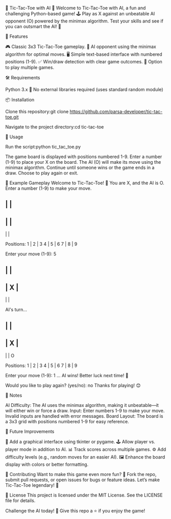 🎲 Tic-Tac-Toe with AI 🤖
Welcome to Tic-Tac-Toe with AI, a fun and challenging Python-based game! 🕹️ Play as X against an unbeatable AI opponent (O) powered by the minimax algorithm. Test your skills and see if you can outsmart the AI! 🚀

🌟 Features

🎮 Classic 3x3 Tic-Tac-Toe gameplay.
🤖 AI opponent using the minimax algorithm for optimal moves.
🖥️ Simple text-based interface with numbered positions (1-9).
✅ Win/draw detection with clear game outcomes.
🔄 Option to play multiple games.


🛠️ Requirements

Python 3.x 🐍
No external libraries required (uses standard random module)


📦 Installation

Clone this repository:git clone https://github.com/parsa-developer/tic-tac-toe.git


Navigate to the project directory:cd tic-tac-toe




🎯 Usage

Run the script:python tic_tac_toe.py


The game board is displayed with positions numbered 1-9.
Enter a number (1-9) to place your X on the board.
The AI (O) will make its move using the minimax algorithm.
Continue until someone wins or the game ends in a draw.
Choose to play again or exit.


📸 Example Gameplay
Welcome to Tic-Tac-Toe! 🎲
You are X, and the AI is O. Enter a number (1-9) to make your move.

   |   |  
---------
   |   |  
---------
   |   |  

Positions: 1 | 2 | 3
           4 | 5 | 6
           7 | 8 | 9

Enter your move (1-9): 5

   |   |  
---------
   | X |  
---------
   |   |  

AI's turn...

   |   |  
---------
   | X |  
---------
   |   | O

Positions: 1 | 2 | 3
           4 | 5 | 6
           7 | 8 | 9

Enter your move (1-9): 1
...
AI wins! Better luck next time! 🤖

Would you like to play again? (yes/no): no
Thanks for playing! 😊


🔧 Notes

AI Difficulty: The AI uses the minimax algorithm, making it unbeatable—it will either win or force a draw.
Input: Enter numbers 1-9 to make your move. Invalid inputs are handled with error messages.
Board Layout: The board is a 3x3 grid with positions numbered 1-9 for easy reference.


🚀 Future Improvements

🎨 Add a graphical interface using tkinter or pygame.
🕹️ Allow player vs. player mode in addition to AI.
📊 Track scores across multiple games.
⚙️ Add difficulty levels (e.g., random moves for an easier AI).
🖼️ Enhance the board display with colors or better formatting.


🤝 Contributing
Want to make this game even more fun? 🌈 Fork the repo, submit pull requests, or open issues for bugs or feature ideas. Let’s make Tic-Tac-Toe legendary! 💪

📜 License
This project is licensed under the MIT License. See the LICENSE file for details.

Challenge the AI today! 🎲 Give this repo a ⭐ if you enjoy the game!

